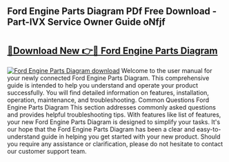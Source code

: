 ## Ford Engine Parts Diagram PDf Free Download - Part-lVX Service Owner Guide oNfjf

# <h2><a href="http://dfukxcu.blite.top/?on=Ford+Engine+Parts+Diagram">🔗Download New 👉🔴 Ford Engine Parts Diagram</a></h2>

[![Ford Engine Parts Diagram download](https://i.imgur.com/lujVjoI.png)](http://dfukxcu.blite.top/?on=Ford+Engine+Parts+Diagram)
Welcome to the user manual for your newly connected Ford Engine Parts Diagram. This comprehensive guide is intended to help you understand and operate your product successfully. You will find detailed information on features, installation, operation, maintenance, and troubleshooting. Common Questions Ford Engine Parts Diagram This section addresses commonly asked questions and provides helpful troubleshooting tips. With features like list of features, your new Ford Engine Parts Diagram is designed to simplify your tasks. It's our hope that the Ford Engine Parts Diagram has been a clear and easy-to-understand guide in helping you get started with your new product. Should you require any assistance or clarification, please do not hesitate to contact our customer support team.
